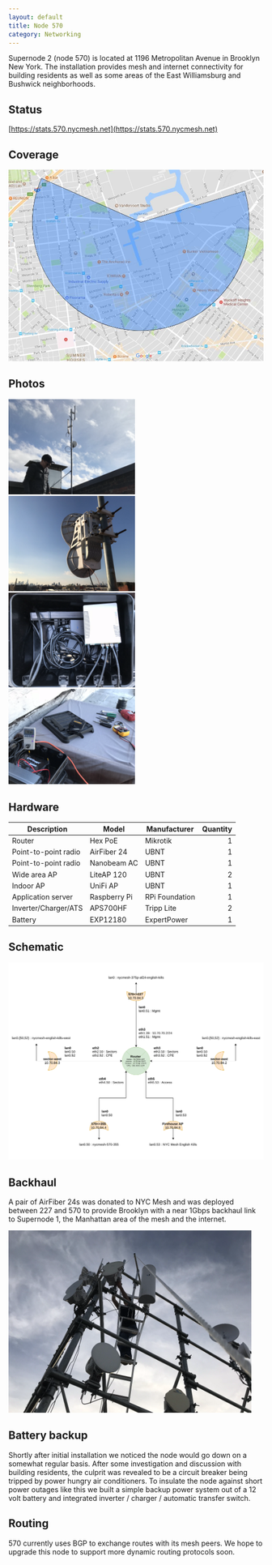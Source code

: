 ```yaml
---
layout: default
title: Node 570
category: Networking
---
```


Supernode 2 (node 570) is located at 1196 Metropolitan Avenue in Brooklyn New York. The installation provides mesh and internet connectivity for building residents as well as some areas of the East Williamsburg and Bushwick neighborhoods.

## Status

[https://stats.570.nycmesh.net](https://stats.570.nycmesh.net)

## Coverage

<img title="Coverage area" src="../assets/images/nycmesh-570-coverage.jpg">

## Photos

<img title="The radios" src="../assets/images/nycmesh-570-radios.png" style="width:49.7%;">
<img title="Point-to-point link to node 227" src="../assets/images/nycmesh-570-227-link.png" style="width:49.7%;">
<img title="The router" src="../assets/images/nycmesh-570-router.png" style="width:49.7%;">
<img title="Battery backup" src="../assets/images/nycmesh-570-battery.png" style="width:49.7%;">

## Hardware

<style>
section td {
  width: 33.33%;
}
</style>

|Description|Model|Manufacturer|Quantity|
|-----------|-----|------------|---:|
| Router | Hex PoE | Mikrotik | 1 |
| Point-to-point radio | AirFiber 24 | UBNT | 1 |
| Point-to-point radio | Nanobeam AC | UBNT | 1 |
| Wide area AP | LiteAP 120 | UBNT | 2 |
| Indoor AP | UniFi AP | UBNT | 1 |
| Application server | Raspberry Pi | RPi Foundation | 1 |
| Inverter/Charger/ATS | APS700HF | Tripp Lite | 2 |
| Battery | EXP12180 | ExpertPower | 1 |

## Schematic

<img title="Schematic" src="../assets/images/nycmesh-570-schematic.png">

## Backhaul

A pair of AirFiber 24s was donated to NYC Mesh and was deployed between 227 and 570 to provide Brooklyn with a near 1Gbps backhaul link to Supernode 1, the Manhattan area of the mesh and the internet.

<img title="Deploying an AF24 at node 227" src="../assets/images/nycmesh-570-227-link-2.png" style="max-width:480px;">

## Battery backup

Shortly after initial installation we noticed the node would go down on a somewhat regular basis. After some investigation and discussion with building residents, the culprit was revealed to be a circuit breaker being tripped by power hungry air conditioners. To insulate the node against short power outages like this we built a simple backup power system out of a 12 volt battery and integrated inverter / charger / automatic transfer switch.

## Routing

570 currently uses BGP to exchange routes with its mesh peers. We hope to upgrade this node to support more dynamic routing protocols soon.
